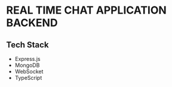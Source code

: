 # REAL TIME CHAT APPLICATION BACKEND

## Tech Stack

-   Express.js
-   MongoDB
-   WebSocket
-   TypeScript
